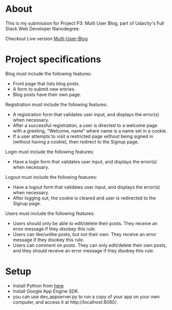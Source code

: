<h1>About</h1>

<p>This is my submission for Project P3: Multi User Blog, part of Udacity's Full Stack Web Developer Nanodegree.</p>
<p>Checkout Live version <a href="https://multi-user-blog-166007.appspot.com">Multi-User-Blog</a></p>
<h1>Project specifications</h1>
<p>Blog must include the following features:</p>
<ul>
<li>Front page that lists blog posts.</li>
<li>A form to submit new entries.</li>
<li>Blog posts have their own page.</li>
</ul>
<p>Registration must include the following features:</p>
<ul>
<li>A registration form that validates user input, and displays the error(s) when necessary.</li>
<li>After a successful registration, a user is directed to a welcome page with a greeting, “Welcome, name” where name is a name set in a cookie.</li>
<li>If a user attempts to visit a restricted page without being signed in (without having a cookie), then redirect to the Signup page.</li>
</ul>
<p>Login must include the following features:</p>
<ul>
<li>Have a login form that validates user input, and displays the error(s) when necessary.</li>
</ul>
<p>Logout must include the following features:</p>
<ul>
<li>Have a logout form that validates user input, and displays the error(s) when necessary.</li>
<li>After logging out, the cookie is cleared and user is redirected to the Signup page.</li>
</ul>
<p>Users must include the following features:</p>
<ul>
<li>Users should only be able to edit/delete their posts. They receive an error message if they disobey this rule.</li>
<li>Users can like/unlike posts, but not their own. They receive an error message if they disobey this rule.</li>
<li>Users can comment on posts. They can only edit/delete their own posts, and they should receive an error message if they disobey this rule.</li>
</ul>
<h1>Setup</h1>
<ul>
<li>Install Python  from <a href="https://www.python.org/downloads/">here</a></li>
<li>Install Google App Engine SDK.</li>
<li>you can use dev_appserver.py to run a copy of your app on your own computer, and access it at http://localhost:8080/.</li>
</ul>
